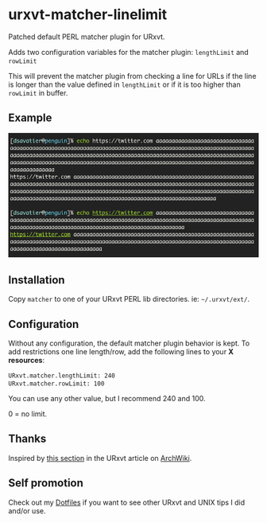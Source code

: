 # urxvt-matcher-linelimit

Patched default PERL matcher plugin for URxvt.

Adds two configuration variables for the matcher plugin: `lengthLimit` and
`rowLimit`

This will prevent the matcher plugin from checking a line for URLs if the line
is longer than the value defined in `lengthLimit` or if it is too higher than
`rowLimit` in buffer.

## Example     
![Example of line too long to trigger matcher and a regular matched line][img]

## Installation

Copy `matcher` to one of your URxvt PERL lib directories. ie:
`~/.urxvt/ext/`.

## Configuration

Without any configuration, the default matcher plugin behavior is kept. To add
restrictions one line length/row, add the following lines to your **X
resources**:
```
URxvt.matcher.lengthLimit: 240
URxvt.matcher.rowLimit: 100
```
You can use any other value, but I recommend 240 and 100.

0 = no limit.

## Thanks

Inspired by [this section][wiki section] in the URxvt article on
[ArchWiki][archwiki].

## Self promotion

Check out my [Dotfiles][dotfiles] if you want to see other URxvt and UNIX tips
I did and/or use.

[img]: .gh/example.png
[archwiki]: https://wiki.archlinux.org/index.php/ArchWiki:About
[wiki section]: https://wiki.archlinux.org/index.php/Rxvt-unicode#Very_long_lines_cause_slowdown
[dotfiles]: https://github.com/skielred/Dotfiles

